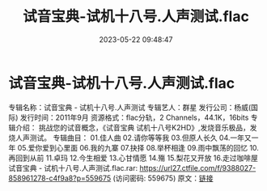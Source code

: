 ﻿---
title: 试音宝典-试机十八号.人声测试.flac
date: 2023-05-22 09:48:47
categories: 试音碟、非卖品、发烧碟
tags: 纯音雅乐
---
# 试音宝典-试机十八号.人声测试.flac

专辑名称：试音宝典 - 试机十八号.人声测试
专辑艺人：群星
发行公司：杨威(国际)
发行时间：2011年9月
资源格式：flac分轨，2 Channels，44.1K，16bits
专辑介绍：
挑战您的试音概念，《试音宝典 试机十八号K2HD》,发烧音乐极品，发烧人声测试。
专辑曲目：
01.佳人曲
02.请你等等我
03.但原人长久
04.一年又一年
05.爱你爱到心里面
06.我的九寨
07.抉择
08.举杯相逢
09.雨中飘荡的回忆
10.再回到从前
11.卓玛
12.今生相爱
13.心甘情愿
14.殤
15.梨花又开放
16.走过咖啡屋
试音宝典 - 试机十八号.人声测试.flac.rar: https://url27.ctfile.com/f/9388027-858961278-c4f9a8?p=559675
(访问密码: 559675)
原文：[链接](https://blog.sina.com.cn/s/blog_1647c7e76010311zi.html)